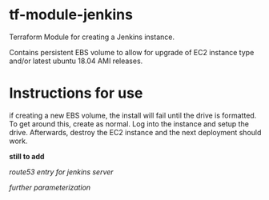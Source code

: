 # tf-module-jenkins
Terraform Module for creating a Jenkins instance.

Contains persistent EBS volume to allow for upgrade of EC2 instance type and/or latest ubuntu 18.04 AMI releases. 

# Instructions for use
if creating a new EBS volume, the install will fail until the drive is formatted. To get around this, create as normal. Log into the instance and setup the drive. Afterwards, destroy the EC2 instance and the next deployment should work. 


**still to add**

*route53 entry for jenkins server*

*further parameterization*
